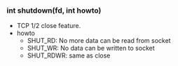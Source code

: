 ### int shutdown(fd, int howto) 
- TCP 1/2 close feature.
- howto
  - SHUT_RD: No more data can be read from socket
  - SHUT_WR: No data can be written to socket
  - SHUT_RDWR: same as close  
